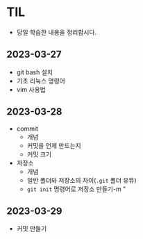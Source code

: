 # TIL
- 당일 학습한 내용을 정리합시다.

## 2023-03-27
- git bash 설치
- 기초 리눅스 명령어
- vim 사용법

## 2023-03-28
- commit
  - 개념
  - 커밋을 언제 만드는지
  - 커밋 크기
- 저장소
  - 개념
  - 일반 폴더돠 저장소의 차이(`.git` 폴더 유뮤)
  - `git init` 명령어로 저장소 만들기-m "

## 2023-03-29
- 커밋 만들기